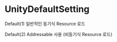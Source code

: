 # UnityDefaultSetting


Default(1)
일반적인 동기식 Resource 로드

Default(2)
Addressable 사용 (비동기식 Resource 로드)
